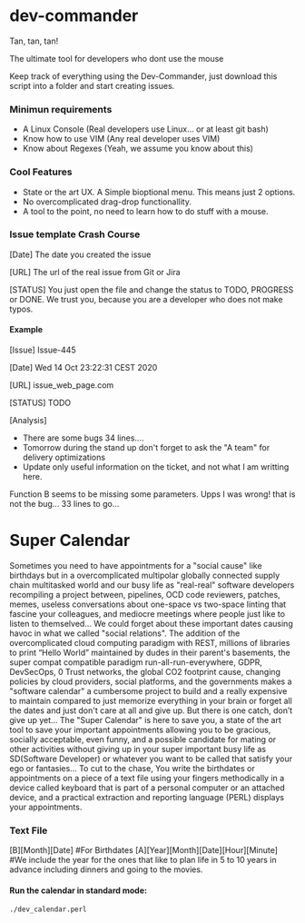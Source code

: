 # dev-commander

Tan, tan, tan!

The ultimate tool for developers who dont use the mouse

Keep track of everything using the Dev-Commander, just download this script into a folder and start creating issues.

### Minimun requirements

- A Linux Console (Real developers use Linux... or at least git bash)
- Know how to use VIM (Any real developer uses VIM)
- Know about Regexes (Yeah, we assume you know about this) 

###  Cool Features

- State or the art UX. A Simple bioptional menu. This means just 2 options.
- No overcomplicated drag-drop functionallity.
- A tool to the point, no need to learn how to do stuff with a mouse.

### Issue template Crash Course

[Date] The date you created the issue 

[URL] The url of the real issue from Git or Jira

[STATUS] You just open the file and change the status to TODO, PROGRESS or DONE. We trust you, because you are a developer who does not make typos. 

#### Example

[Issue] Issue-445

[Date] Wed 14 Oct 23:22:31 CEST 2020

[URL] issue_web_page.com

[STATUS] TODO

[Analysis]

- There are some bugs 34 lines....
- Tomorrow during the stand up don't forget to ask the "A team" for delivery optimizations
- Update only useful information on the ticket, and not what I am writting here.


Function  B seems to be missing some parameters. Upps I was wrong! that is not the bug... 33 lines to go...


# Super Calendar

Sometimes you need to have appointments for a "social cause" like birthdays but in a overcomplicated multipolar globally connected supply chain multitasked world and our busy life as "real-real" software developers recompiling a project between, pipelines, OCD code reviewers, patches, memes, useless conversations about one-space vs two-space linting that fascine your colleagues, and mediocre meetings where people just like to listen to themselved... We could forget about these important dates causing havoc in what we called "social relations". The addition of the overcomplicated cloud computing paradigm with REST, millions of libraries to print “Hello World” maintained by dudes in their parent's basements, the super compat compatible paradigm run-all-run-everywhere, GDPR, DevSecOps, 0 Trust networks, the global CO2 footprint cause, changing policies by cloud providers, social platforms, and the governments makes a "software calendar" a cumbersome project to build and a really expensive to maintain compared to just memorize everything in your brain or forget all the dates and just don't care at all and give up. But there is one catch, don’t give up yet... The "Super Calendar" is here to save you, a state of the art tool to save your important appointments allowing you to be gracious, socially acceptable, even funny, and a possible candidate for mating or other activities without giving up in your super important busy life as SD(Software Developer) or whatever you want to be called that satisfy your ego or fantasies... To cut to the chase, You write the birthdates or appointments on a piece of a text file using your fingers methodically in a device called keyboard that is part of a personal computer or an attached device, and a practical extraction and reporting language (PERL) displays your appointments. 

### Text File
[B][Month][Date] #For Birthdates
[A][Year][Month][Date][Hour][Minute] #We include the year for the ones that like to plan life in 5 to 10 years in advance including dinners and going to the movies. 

#### Run the calendar in standard mode:

```
./dev_calendar.perl
```





